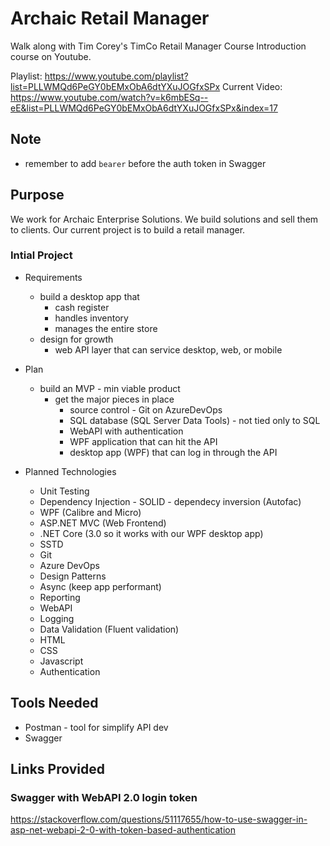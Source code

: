 # Archaic Retail Manager

Walk along with Tim Corey's TimCo Retail Manager Course Introduction course on Youtube.

Playlist: https://www.youtube.com/playlist?list=PLLWMQd6PeGY0bEMxObA6dtYXuJOGfxSPx
Current Video: https://www.youtube.com/watch?v=k6mbESq--eE&list=PLLWMQd6PeGY0bEMxObA6dtYXuJOGfxSPx&index=17


## Note

* remember to add `bearer` before the auth token in Swagger

## Purpose

We work for Archaic Enterprise Solutions. We build solutions and sell them to clients. Our current project is to build a retail manager.

### Intial Project

* Requirements
  * build a desktop app that
    * cash register
    * handles inventory
    * manages the entire store
  * design for growth
    * web API layer that can service desktop, web, or mobile

* Plan
  * build an MVP - min viable product
    * get the major pieces in place
      * source control - Git on AzureDevOps
      * SQL database (SQL Server Data Tools) - not tied only to SQL
      * WebAPI with authentication
      * WPF application that can hit the API
      * desktop app (WPF) that can log in through the API

* Planned Technologies
  * Unit Testing
  * Dependency Injection - SOLID - dependecy inversion (Autofac)
  * WPF (Calibre and Micro)
  * ASP.NET MVC (Web Frontend)
  * .NET Core (3.0 so it works with our WPF desktop app)
  * SSTD
  * Git
  * Azure DevOps
  * Design Patterns
  * Async (keep app performant)
  * Reporting
  * WebAPI
  * Logging
  * Data Validation (Fluent validation)
  * HTML
  * CSS
  * Javascript
  * Authentication

## Tools Needed

* Postman - tool for simplify API dev
* Swagger

## Links Provided

### Swagger with WebAPI 2.0 login token

https://stackoverflow.com/questions/51117655/how-to-use-swagger-in-asp-net-webapi-2-0-with-token-based-authentication
